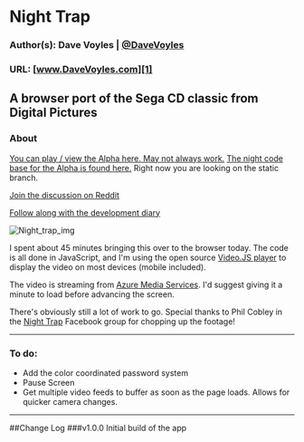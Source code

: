 # Night Trap
### Author(s): Dave Voyles | [@DaveVoyles](http://www.twitter.com/DaveVoyles)
### URL: [www.DaveVoyles.com][1]

A browser port of the Sega CD classic from Digital Pictures 
----------
### About

[You can play / view the Alpha here. May not always work.](http://nighttraptest.azurewebsites.net/)
[The night code base for the Alpha is found here.](https://github.com/DaveVoyles/Night-Trap/tree/alpha) Right now you are looking on the static branch.

[Join the discussion on Reddit](https://www.reddit.com/r/gamedev/comments/3d9m9x/i_ported_night_trap_to_the_browser_today/)

[Follow along with the development diary](http://www.davevoyles.com/deconstructing-night-trap/)

![Night_trap_img](http://s.emuparadise.org/Sega%20CD/Box%20Scans/Night%20Trap%20(32X)%20(U)%20(Front).jpg)

I spent about 45 minutes bringing this over to the browser today. The code is all done in JavaScript, and I'm using the open source [Video.JS player](http://www.videojs.com/) to display the video on most devices (mobile included). 

The video is streaming from [Azure Media Services](http://www.davevoyles.com/?s=azure+media+services). I'd suggest giving it a minute to load before advancing the screen. 

There's obviously still a lot of work to go. Special thanks to Phil Cobley in the [Night Trap](https://www.facebook.com/groups/NightTrap/) Facebook group for chopping up the footage!

----------
### To do:

- Add the color coordinated password system
- Pause Screen
- Get multiple video feeds to buffer as soon as the page loads. Allows for quicker camera changes.

----------

##Change Log
###v1.0.0
Initial build of the app


  [1]: http://www.daveVoyles.com "My website"
